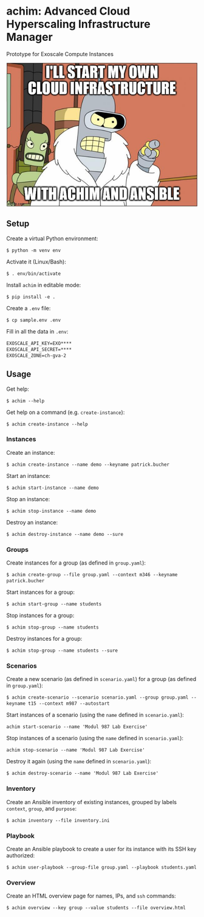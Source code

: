 # achim: Advanced Cloud Hyperscaling Infrastructure Manager

Prototype for Exoscale Compute Instances

![I'll start my own cloud infrastructure. With achim and Ansible!](bender.jpg)

## Setup

Create a virtual Python environment:

    $ python -m venv env

Activate it (Linux/Bash):

    $ . env/bin/activate

Install `achim` in editable mode:

    $ pip install -e .

Create a `.env` file:

    $ cp sample.env .env

Fill in all the data in `.env`:

    EXOSCALE_API_KEY=EXO****
    EXOSCALE_API_SECRET=****
    EXOSCALE_ZONE=ch-gva-2

## Usage

Get help:

    $ achim --help

Get help on a command (e.g. `create-instance`):

    $ achim create-instance --help

### Instances

Create an instance:

    $ achim create-instance --name demo --keyname patrick.bucher

Start an instance:

    $ achim start-instance --name demo

Stop an instance:

    $ achim stop-instance --name demo

Destroy an instance:

    $ achim destroy-instance --name demo --sure

### Groups

Create instances for a group (as defined in `group.yaml`):

    $ achim create-group --file group.yaml --context m346 --keyname patrick.bucher

Start instances for a group:

    $ achim start-group --name students

Stop instances for a group:

    $ achim stop-group --name students

Destroy instances for a group:

    $ achim stop-group --name students --sure

### Scenarios

Create a new scenario (as defined in `scenario.yaml`) for a group (as defined in `group.yaml`):

    $ achim create-scenario --scenario scenario.yaml --group group.yaml --keyname t15 --context m987 --autostart    

Start instances of a scenario (using the `name` defined in `scenario.yaml`):

    achim start-scenario --name 'Modul 987 Lab Exercise'

Stop instances of a scenario (using the `name` defined in `scenario.yaml`):

    achim stop-scenario --name 'Modul 987 Lab Exercise'

Destroy it again (using the `name` defined in `scenario.yaml`):

    $ achim destroy-scenario --name 'Modul 987 Lab Exercise'

### Inventory

Create an Ansible inventory of existing instances, grouped by labels `context`,
`group`, and `purpose`:

    $ achim inventory --file inventory.ini

### Playbook

Create an Ansible playbook to create a user for its instance with its SSH key authorized:

    $ achim user-playbook --group-file group.yaml --playbook students.yaml

### Overview

Create an HTML overview page for names, IPs, and `ssh` commands:

    $ achim overview --key group --value students --file overview.html